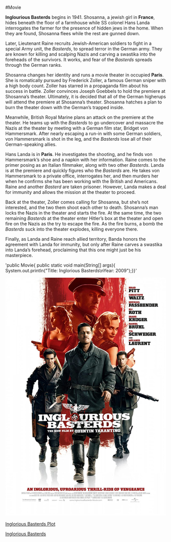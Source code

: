 ﻿#Movie

**Inglourious Basterds** begins in 1941. Shosanna, a jewish girl in **France**, hides beneath the floor of a farmhouse while SS colonel Hans Landa
interrogates the farmer for the presence of hidden jews in the home. When they are found, Shosanna flees while the rest are gunned down.

Later, Lieutenant Raine recruits Jewish-American soldiers to fight in a special Army unit, the *Basterds*, to spread terror in the German army.
They are known for killing and scalping Nazis and carving a swastika into the foreheads of the survivors. It works, and fear of the *Basterds* 
spreads through the German ranks.

Shosanna changes her identity and runs a movie theater in occupied **Paris**. She is romatically pursued by Frederick Zoller, a famous German sniper
with a high body count. Zoller has starred in a propaganda film about his success in battle. Zoller convinces Joseph Goebbels to hold the premiere
at Shosanna’s theater. Ultimately, it is decided that all of the German higherups will attend the premiere at Shosanna’s theater. Shosanna hatches
a plan to burn the theater down with the German’s trapped inside.

Meanwhile, British Royal Marine plans an attack on the premiere at the theater. He teams up with the *Basterds* to go undercover and massacre the Nazis
at the theater by meeting with a German film star, Bridget von Hammersmark. After nearly escaping a run-in with some German soldiers, von Hammersmark
is shot in the leg, and the *Basterds* lose all of their German-speaking allies.

Hans Landa is in **Paris**. He investigates the shooting, and he finds von Hammersmark’s shoe and a napkin with her information. Raine comes to the primer
posing as an Italian filmmaker, along with two other *Basterds*. Landa is at the premiere and quickly figures who the *Basterds* are. He takes von
Hammersmark to a private office, interrogates her, and then murders her when he confirms she has been working with the British and Americans. Raine
and another *Basterd* are taken prisoner. However, Landa makes a deal for immunity and allows the mission at the theater to proceed.

Back at the theater, Zoller comes calling for Shosanna, but she’s not interested, and the two them shoot each other to death. Shosanna’s man locks the
Nazis in the theater and starts the fire. At the same time, the two remaining *Basterds* at the theater enter Hitler’s box at the theater and open fire
on the Nazis as the try to escape the fire. As the fire burns, a bomb the *Basterds* suck into the theater explodes, killing everyone there.

Finally, as Landa and Raine reach allied territory, Banda honors the agreement with Landa for immunity, but only after Raine carves a swastika into
Landa’s forehead, proclaiming that this one might just be his masterpiece.

'public Movie{
public static void main(String[] args){
System.out.println("Title: Inglorious Basterds\nYear: 2009");}}'

![alt text](Inglorious_Basterds.jpg)

[Inglorious Basterds Plot](https://www.imdb.com/title/tt0361748/plotsummary)

[Inglorious Basterds](https://en.wikipedia.org/wiki/Inglourious_Basterds)
